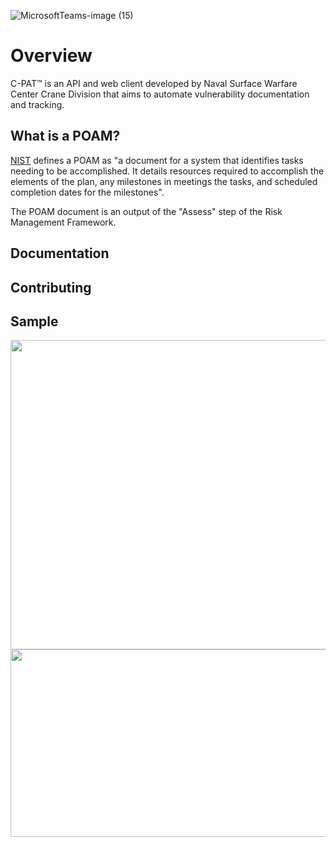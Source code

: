 ![MicrosoftTeams-image (15)](https://github.com/NSWC-Crane/C-PAT/assets/100237457/7c382eff-e86a-4c74-a3ff-f3b66fc0b4c8)

# Overview
  C-PAT™ is an API and web client  developed by Naval Surface Warfare Center Crane Division that aims to automate vulnerability documentation and tracking.

  ##  What is a POAM?
  [NIST](https://csrc.nist.gov/glossary/term/POAM) defines a POAM as "a document for a system that identifies tasks needing to be accomplished.  It details resources required to accomplish the elements of the plan, any milestones in meetings the tasks, and scheduled completion dates for the milestones".   

  The POAM document is an output of the "Assess" step of the Risk Management Framework.   
  ## Documentation

  ## Contributing

  ## Sample
<img src="https://i.imgur.com/rbEbnls.png" width="1000" height="495" />
<img src="https://i.imgur.com/tJWNX19.png" width="1000" height="300" />
